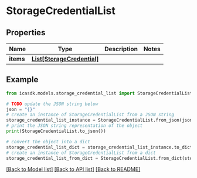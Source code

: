 # StorageCredentialList


## Properties

Name | Type | Description | Notes
------------ | ------------- | ------------- | -------------
**items** | [**List[StorageCredential]**](StorageCredential.md) |  | 

## Example

```python
from icasdk.models.storage_credential_list import StorageCredentialList

# TODO update the JSON string below
json = "{}"
# create an instance of StorageCredentialList from a JSON string
storage_credential_list_instance = StorageCredentialList.from_json(json)
# print the JSON string representation of the object
print(StorageCredentialList.to_json())

# convert the object into a dict
storage_credential_list_dict = storage_credential_list_instance.to_dict()
# create an instance of StorageCredentialList from a dict
storage_credential_list_from_dict = StorageCredentialList.from_dict(storage_credential_list_dict)
```
[[Back to Model list]](../README.md#documentation-for-models) [[Back to API list]](../README.md#documentation-for-api-endpoints) [[Back to README]](../README.md)


